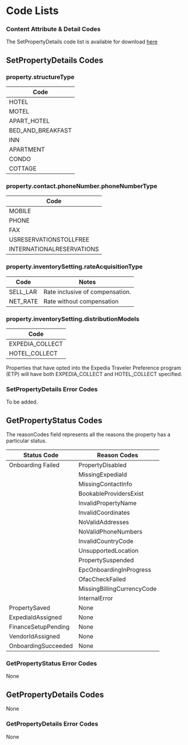 # Code Lists

### Content Attribute & Detail Codes

The SetPropertyDetails code list is available for download [here](/files/PropertyAPICodeList0.4.xlsx)

## SetPropertyDetails Codes

### <div id=#property.structureType> property.structureType </div>

| Code |
| ---- |
| HOTEL |
| MOTEL |
| APART_HOTEL|
| BED_AND_BREAKFAST |
| INN |
| APARTMENT |
| CONDO |
| COTTAGE |

### property.contact.phoneNumber.phoneNumberType

| Code |
| ---- |
| MOBILE |
| PHONE |
| FAX |
| USRESERVATIONSTOLLFREE |
| INTERNATIONALRESERVATIONS |

### property.inventorySetting.rateAcquisitionType

| Code | Notes |
| ---- | ----- |
| SELL_LAR | Rate inclusive of compensation. |
| NET_RATE | Rate without compensation |

### property.inventorySetting.distributionModels

| Code |
| ---- |
| EXPEDIA_COLLECT |
| HOTEL_COLLECT |

Properties that have opted into the Expedia Traveler Preference program (ETP) will have both EXPEDIA_COLLECT and HOTEL_COLLECT specified.

### SetPropertyDetails Error Codes

To be added.

## GetPropertyStatus Codes

The reasonCodes field represents all the reasons the property has a particular status.

| Status Code | Reason Codes |
| ----------- | ------------ |
| Onboarding Failed | PropertyDisabled |
| | MissingExpediaId |
| | MissingContactInfo |
| | BookableProvidersExist |
| | InvalidPropertyName |
| | InvalidCoordinates |
| | NoValidAddresses |
| | NoValidPhoneNumbers |
| | InvalidCountryCode |
| | UnsupportedLocation |
| | PropertySuspended |
| | EpcOnboardingInProgress |
| | OfacCheckFailed |
| | MissingBillingCurrencyCode |
| | InternalError |
| PropertySaved | None |
| ExpediaIdAssigned | None |
| FinanceSetupPending | None |
| VendorIdAssigned | None |
| OnboardingSucceeded | None |

### GetPropertyStatus Error Codes

None

## GetPropertyDetails Codes

None

### GetPropertyDetails Error Codes

None
